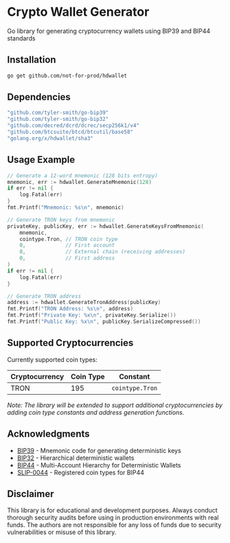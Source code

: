 # Crypto Wallet Generator

Go library for generating cryptocurrency wallets using BIP39 and BIP44 standards

## Installation

```bash
go get github.com/not-for-prod/hdwallet
```

## Dependencies

```go
"github.com/tyler-smith/go-bip39"
"github.com/tyler-smith/go-bip32"
"github.com/decred/dcrd/dcrec/secp256k1/v4"
"github.com/btcsuite/btcd/btcutil/base58"
"golang.org/x/hdwallet/sha3"
```

## Usage Example

```go
// Generate a 12-word mnemonic (128 bits entropy)
mnemonic, err := hdwallet.GenerateMnemonic(128)
if err != nil {
    log.Fatal(err)
}
fmt.Printf("Mnemonic: %s\n", mnemonic)

// Generate TRON keys from mnemonic
privateKey, publicKey, err := hdwallet.GenerateKeysFromMnemonic(
    mnemonic,
    cointype.Tron, // TRON coin type
    0,             // First account
    0,             // External chain (receiving addresses)
    0,             // First address
)
if err != nil {
    log.Fatal(err)
}

// Generate TRON address
address := hdwallet.GenerateTronAddress(publicKey)
fmt.Printf("TRON Address: %s\n", address)
fmt.Printf("Private Key: %x\n", privateKey.Serialize())
fmt.Printf("Public Key: %x\n", publicKey.SerializeCompressed())
```

## Supported Cryptocurrencies

Currently supported coin types:

| Cryptocurrency | Coin Type | Constant |
|---------------|-----------|----------|
| TRON          | 195       | `cointype.Tron` |

*Note: The library will be extended to support additional cryptocurrencies by adding coin type constants and address generation functions.*

## Acknowledgments

- [BIP39](https://github.com/bitcoin/bips/blob/master/bip-0039.mediawiki) - Mnemonic code for generating deterministic keys
- [BIP32](https://github.com/bitcoin/bips/blob/master/bip-0032.mediawiki) - Hierarchical deterministic wallets
- [BIP44](https://github.com/bitcoin/bips/blob/master/bip-0044.mediawiki) - Multi-Account Hierarchy for Deterministic Wallets
- [SLIP-0044](https://github.com/satoshilabs/slips/blob/master/slip-0044.md) - Registered coin types for BIP44

## Disclaimer

This library is for educational and development purposes. Always conduct thorough security audits before using in production environments with real funds. The authors are not responsible for any loss of funds due to security vulnerabilities or misuse of this library.
